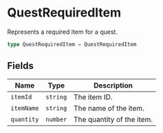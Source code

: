 # QuestRequiredItem

Represents a required item for a quest.

```typescript
type QuestRequiredItem = QuestRequiredItem
```

## Fields

| Name | Type | Description |
|------|------|-------------|
| `itemId` | `string` | The item ID. |
| `itemName` | `string` | The name of the item. |
| `quantity` | `number` | The quantity of the item. |
